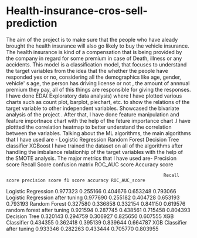 # Health-insurance-cros-sell-prediction

The aim of the project is to make sure that the people who have aleady brought the health insurance will also go likely to buy the vehicle insurance. The health insurance is kind of a compensation that is being provided by the company in regard for some premium in case of Death, illness or any accidents.
This model is a classification model, that focuses to understand the target variables from the idea that the whether the people have responded yes or no, considering all the demographics like age, gender, vehicle' s age, the person has driving license or not , the amount of annnual premium they pay, all of this things are responsible for giving the responses. 
I have done EDA( Exploratory data analysis) where I have plotted various charts such as count plot, barplot, piechart, etc. to show the relations of the target variable to other independent variables. Showcased the bivariate analysis of the project . After that, I have done feature manipulation and feature importnace chart with the help of the feture importance chart .I have plottted the correlation heatmap to better understand the correlation between the variables.
Talking about the ML algorithms, the main algorithms that I have used are -
Logistic Regression
Random Forest
Decision Tree classifier
XGBoost
I have trained the dataset on all of the algorithms after handling the imbalance relationhip of the target variables with the help of the SMOTE analysis.
The major metrics that I have used are-
Precision score
Recall Score
confusion matrix
ROC_AUC score
Accuracy score

                                                                Recall score precision score f1 score accuracy ROC_AUC_score
Logistic Regression                                              	0.977323	    0.255166  	   0.404676  	0.653248	0.793066
Logistic Regression after tuning	                                0.977690	   0.255182    	0.404728	  0.653193	  0.793193
Random Forest	                                                    0.327580	   0.336858    	0.332154	  0.841150	  0.619576
random forest after tuning	                                       0.921594	    0.287745	    0.438561	  0.715458	0.804393
Decision Tree                                                     	0.320143	  0.294759    	0.306927	  0.825650	0.607555
XGB Classifier	                                                    0.434355	  0.362418	   0.395139	   0.839644	  0.664787
XGB Classifier after tuning	                                       0.933346 	  0.282263	  0.433444	 0.705770	     0.803955
